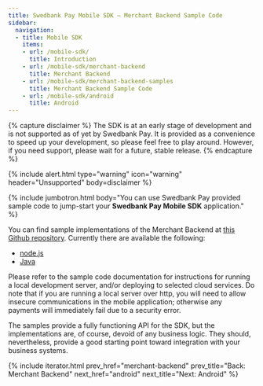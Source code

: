 ```yaml
---
title: Swedbank Pay Mobile SDK – Merchant Backend Sample Code
sidebar:
  navigation:
  - title: Mobile SDK
    items:
    - url: /mobile-sdk/
      title: Introduction
    - url: /mobile-sdk/merchant-backend
      title: Merchant Backend
    - url: /mobile-sdk/merchant-backend-samples
      title: Merchant Backend Sample Code
    - url: /mobile-sdk/android
      title: Android
---
```


{% capture disclaimer %}
The SDK is at an early stage of development
and is not supported as of yet by Swedbank Pay. It is provided as a
convenience to speed up your development, so please feel free to play around.
However, if you need support, please wait for a future, stable release.
{% endcapture %}

{% include alert.html type="warning" icon="warning" header="Unsupported"
body=disclaimer %}

{% include jumbotron.html body="You can use Swedbank Pay provided sample code to jump-start your **Swedbank Pay Mobile SDK** application." %}

You can find sample implementations of the Merchant Backend at [this Github repository][backend-samples]. Currently there are available the following:

*   [node.js][node-sample]
*   [Java][java-sample]

Please refer to the sample code documentation for instructions for running a local development server, and/or deploying to selected cloud services. Do note that if you are running a local server over http, you will need to allow insecure communications in the mobile application; otherwise any payments will immediately fail due to a security error.

The samples provide a fully functioning API for the SDK, but the implementations are, of course, devoid of any business logic. They should, nevertheless, provide a good starting point toward integration with your business systems.

{% include iterator.html prev_href="merchant-backend"
                         prev_title="Back: Merchant Backend"
                         next_href="android"
                         next_title="Next: Android" %}

[backend-samples]: https://github.com/SwedbankPay/swedbank-pay-sdk-mobile-example-merchant
[node-sample]: https://github.com/SwedbankPay/swedbank-pay-sdk-mobile-example-merchant/tree/master/examples/node.js
[java-sample]: https://github.com/SwedbankPay/swedbank-pay-sdk-mobile-example-merchant/tree/master/examples/java/merchant

